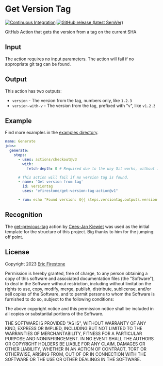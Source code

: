 # Get Version Tag

[![Continuous Integration](https://github.com/efirestone/get-version-tag-action/actions/workflows/ci.yml/badge.svg)](https://github.com/efirestone/get-version-tag-action/actions/workflows/ci.yml)
[![GitHub release (latest SemVer)](https://img.shields.io/github/v/release/efirestone/get-version-tag-action?logo=github&sort=semver)](https://github.com/efirestone/get-version-tag-action/releases)


GitHub Action that gets the version from a tag on the current SHA

## Input

The action requires no input parameters. The action will fail if no appropriate git tag can be found.

## Output

This action has two outputs:

- `version` - The version from the tag, numbers only, like `1.2.3`
- `version-with-v` - The version from the tag, prefixed with "v", like `v1.2.3`

## Example

Find more examples in the [examples directory](./examples/).

```yaml
name: Generate
jobs:
  generate:
    steps:
      - uses: actions/checkout@v3
        with:
          fetch-depth: 0 # Required due to the way Git works, without it this action won't be able to find any or the correct tags

      # This action will fail if no version tag is found.
      - name: 'Get version from tag'
        id: versiontag
        uses: "efirestone/get-version-tag-action@v1"

      - run: echo "Found version: ${{ steps.versiontag.outputs.version-with-v }}"
```

## Recognition ##

The [get-previous-tag](https://github.com/WyriHaximus/github-action-get-previous-tag)
action by [Cees-Jan Kiewiet](http://wyrihaximus.net/) was used as the initial template
for the structure of this project. Big thanks to him for the jumping off point.

## License ##

Copyright 2023 [Eric Firestone](https://twitter.com/firetweet)

Permission is hereby granted, free of charge, to any person
obtaining a copy of this software and associated documentation
files (the "Software"), to deal in the Software without
restriction, including without limitation the rights to use,
copy, modify, merge, publish, distribute, sublicense, and/or sell
copies of the Software, and to permit persons to whom the
Software is furnished to do so, subject to the following
conditions:

The above copyright notice and this permission notice shall be
included in all copies or substantial portions of the Software.

THE SOFTWARE IS PROVIDED "AS IS", WITHOUT WARRANTY OF ANY KIND,
EXPRESS OR IMPLIED, INCLUDING BUT NOT LIMITED TO THE WARRANTIES
OF MERCHANTABILITY, FITNESS FOR A PARTICULAR PURPOSE AND
NONINFRINGEMENT. IN NO EVENT SHALL THE AUTHORS OR COPYRIGHT
HOLDERS BE LIABLE FOR ANY CLAIM, DAMAGES OR OTHER LIABILITY,
WHETHER IN AN ACTION OF CONTRACT, TORT OR OTHERWISE, ARISING
FROM, OUT OF OR IN CONNECTION WITH THE SOFTWARE OR THE USE OR
OTHER DEALINGS IN THE SOFTWARE.
